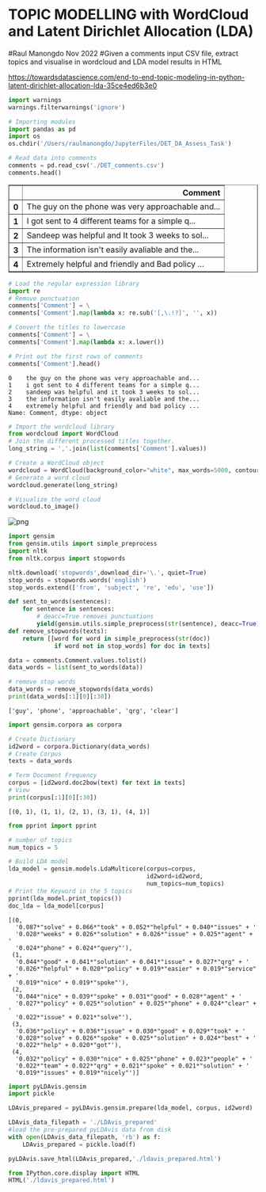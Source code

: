 # TOPIC MODELLING with WordCloud and Latent Dirichlet Allocation (LDA)

#Raul Manongdo  Nov 2022
#Given a comments input CSV file, extract topics and visualise in wordcloud and LDA model results in HTML

https://towardsdatascience.com/end-to-end-topic-modeling-in-python-latent-dirichlet-allocation-lda-35ce4ed6b3e0



```python
import warnings
warnings.filterwarnings('ignore')
```


```python
# Importing modules
import pandas as pd
import os
os.chdir('/Users/raulmanongdo/JupyterFiles/DET_DA_Assess_Task')

# Read data into comments
comments = pd.read_csv('./DET_comments.csv')
comments.head()
```




<div>
<style scoped>
    .dataframe tbody tr th:only-of-type {
        vertical-align: middle;
    }

    .dataframe tbody tr th {
        vertical-align: top;
    }

    .dataframe thead th {
        text-align: right;
    }
</style>
<table border="1" class="dataframe">
  <thead>
    <tr style="text-align: right;">
      <th></th>
      <th>Comment</th>
    </tr>
  </thead>
  <tbody>
    <tr>
      <th>0</th>
      <td>The guy on the phone was very approachable and...</td>
    </tr>
    <tr>
      <th>1</th>
      <td>I got sent to 4 different teams for a simple q...</td>
    </tr>
    <tr>
      <th>2</th>
      <td>Sandeep was helpful and It took 3 weeks to sol...</td>
    </tr>
    <tr>
      <th>3</th>
      <td>The information isn't easily avaliable and the...</td>
    </tr>
    <tr>
      <th>4</th>
      <td>Extremely helpful and friendly and Bad policy ...</td>
    </tr>
  </tbody>
</table>
</div>




```python
# Load the regular expression library
import re
# Remove punctuation
comments['Comment'] = \
comments['Comment'].map(lambda x: re.sub('[,\.!?]', '', x))

# Convert the titles to lowercase
comments['Comment'] = \
comments['Comment'].map(lambda x: x.lower())

# Print out the first rows of comments
comments['Comment'].head()
```




    0    the guy on the phone was very approachable and...
    1    i got sent to 4 different teams for a simple q...
    2    sandeep was helpful and it took 3 weeks to sol...
    3    the information isn't easily avaliable and the...
    4    extremely helpful and friendly and bad policy ...
    Name: Comment, dtype: object




```python
# Import the wordcloud library
from wordcloud import WordCloud
# Join the different processed titles together.
long_string = ','.join(list(comments['Comment'].values))

# Create a WordCloud object
wordcloud = WordCloud(background_color="white", max_words=5000, contour_width=3, contour_color='steelblue')
# Generate a word cloud
wordcloud.generate(long_string)

# Visualize the word cloud
wordcloud.to_image()
```




![png](output_4_0.png)




```python
import gensim
from gensim.utils import simple_preprocess
import nltk
from nltk.corpus import stopwords

nltk.download('stopwords',download_dir='\.', quiet=True)
stop_words = stopwords.words('english')
stop_words.extend(['from', 'subject', 're', 'edu', 'use'])
```


```python
def sent_to_words(sentences):
    for sentence in sentences:
        # deacc=True removes punctuations
        yield(gensim.utils.simple_preprocess(str(sentence), deacc=True))
def remove_stopwords(texts):
    return [[word for word in simple_preprocess(str(doc)) 
             if word not in stop_words] for doc in texts]

data = comments.Comment.values.tolist()
data_words = list(sent_to_words(data))

# remove stop words
data_words = remove_stopwords(data_words)
print(data_words[:1][0][:30])
```

    ['guy', 'phone', 'approachable', 'qrg', 'clear']



```python
import gensim.corpora as corpora

# Create Dictionary
id2word = corpora.Dictionary(data_words)
# Create Corpus
texts = data_words

# Term Document Frequency
corpus = [id2word.doc2bow(text) for text in texts]
# View
print(corpus[:1][0][:30])
```

    [(0, 1), (1, 1), (2, 1), (3, 1), (4, 1)]



```python
from pprint import pprint

# number of topics
num_topics = 5

# Build LDA model
lda_model = gensim.models.LdaMulticore(corpus=corpus,
                                       id2word=id2word,
                                       num_topics=num_topics)
# Print the Keyword in the 5 topics
pprint(lda_model.print_topics())
doc_lda = lda_model[corpus]
```

    [(0,
      '0.087*"solve" + 0.066*"took" + 0.052*"helpful" + 0.040*"issues" + '
      '0.028*"weeks" + 0.026*"solution" + 0.026*"issue" + 0.025*"agent" + '
      '0.024*"phone" + 0.024*"query"'),
     (1,
      '0.044*"good" + 0.041*"solution" + 0.041*"issue" + 0.027*"qrg" + '
      '0.026*"helpful" + 0.020*"policy" + 0.019*"easier" + 0.019*"service" + '
      '0.019*"nice" + 0.019*"spoke"'),
     (2,
      '0.044*"nice" + 0.039*"spoke" + 0.031*"good" + 0.028*"agent" + '
      '0.027*"policy" + 0.025*"solution" + 0.025*"phone" + 0.024*"clear" + '
      '0.022*"issue" + 0.021*"solve"'),
     (3,
      '0.036*"policy" + 0.036*"issue" + 0.030*"good" + 0.029*"took" + '
      '0.028*"solve" + 0.026*"spoke" + 0.025*"solution" + 0.024*"best" + '
      '0.022*"help" + 0.020*"got"'),
     (4,
      '0.032*"policy" + 0.030*"nice" + 0.025*"phone" + 0.023*"people" + '
      '0.022*"team" + 0.022*"qrg" + 0.021*"spoke" + 0.021*"solution" + '
      '0.019*"issues" + 0.019*"nicely"')]



```python
import pyLDAvis.gensim
import pickle

LDAvis_prepared = pyLDAvis.gensim.prepare(lda_model, corpus, id2word)
```


```python
LDAvis_data_filepath = './LDAvis_prepared'
#load the pre-prepared pyLDAvis data from disk
with open(LDAvis_data_filepath, 'rb') as f:
    LDAvis_prepared = pickle.load(f)
```


```python
pyLDAvis.save_html(LDAvis_prepared,'./ldavis_prepared.html')

from IPython.core.display import HTML 
HTML('./ldavis_prepared.html')

```





<link rel="stylesheet" type="text/css" href="https://cdn.jsdelivr.net/gh/bmabey/pyLDAvis@3.2.2/pyLDAvis/js/ldavis.v1.0.0.css">


<div id="ldavis_el527151403446714947364436657060"></div>
<script type="text/javascript">

var ldavis_el527151403446714947364436657060_data = {"mdsDat": {"x": [0.031732450326672566, 0.0010200876660428713, 0.033308600689442074, 0.0713860344459515, -0.13744717312810895], "y": [0.10516076379036768, -0.06482477384664452, -0.04111868103847311, -0.00858913855646612, 0.009371829651216159], "topics": [1, 2, 3, 4, 5], "cluster": [1, 1, 1, 1, 1], "Freq": [27.465751009581012, 21.2846705183038, 20.61829790187381, 16.886883257342237, 13.744397312899142]}, "tinfo": {"Term": ["spoke", "need", "kept", "agent", "better", "sent", "policies", "procedures", "could", "help", "helped", "qrg", "implement", "read", "documents", "phone", "issue", "loop", "easier", "useful", "sandeep", "best", "service", "end", "nathtan", "agents", "tried", "informed", "person", "solve", "end", "sense", "makes", "resolved", "sure", "finally", "made", "back", "called", "make", "around", "work", "set", "begin", "efficient", "times", "tell", "able", "simple", "complex", "invest", "figure", "process", "could", "nicest", "system", "reset", "worked", "fair", "poor", "easier", "solution", "good", "agents", "policy", "helpful", "bad", "people", "took", "nice", "couple", "issues", "notes", "issue", "sandeep", "solve", "phone", "service", "documents", "agent", "helped", "better", "eventually", "got", "find", "spoke", "shared", "widely", "nathtan", "refused", "tried", "much", "help", "avaliable", "easily", "understood", "well", "chap", "really", "takes", "young", "job", "staff", "written", "designed", "messy", "step", "member", "design", "spoke", "training", "information", "way", "went", "elli", "right", "qrg", "best", "nicely", "solve", "issues", "lady", "find", "issue", "notes", "good", "nice", "policy", "sent", "took", "solution", "helped", "weeks", "eventually", "informed", "clear", "helpful", "effective", "little", "polite", "keep", "generic", "always", "approachable", "person", "useless", "org", "get", "clarification", "needed", "phone", "guy", "question", "different", "informed", "loop", "answers", "friendly", "needs", "teams", "send", "simplified", "email", "language", "team", "got", "without", "right", "resolving", "kept", "nice", "sent", "took", "written", "policy", "qrg", "nicely", "query", "service", "solution", "helpful", "good", "solve", "issue", "best", "solved", "agent", "communication", "hold", "put", "time", "specific", "understanding", "details", "across", "questions", "answered", "quickly", "kept", "swift", "lady", "sandeep", "different", "question", "language", "email", "sent", "loop", "agents", "steven", "degree", "professionals", "clarification", "needed", "get", "solutions", "speedy", "issue", "helpful", "solve", "clear", "qrg", "got", "good", "answer", "useful", "solution", "informed", "solved", "took", "spoke", "service", "notes", "team", "agent", "policy", "best", "bad", "find", "managed", "policies", "procedures", "short", "tempered", "rude", "implement", "wish", "customer", "need", "improve", "read", "documents", "better", "know", "without", "resolving", "useful", "agent", "helped", "could", "answer", "ok", "job", "lot", "easier", "speedy", "solutions", "young", "training", "chap", "service", "best", "query", "spoke", "issue", "team", "solve", "nice", "guy", "issues", "phone", "policy", "helpful", "solution", "informed"], "Freq": [174.0, 75.0, 84.0, 112.0, 72.0, 104.0, 22.0, 22.0, 53.0, 85.0, 107.0, 127.0, 38.0, 36.0, 36.0, 138.0, 224.0, 68.0, 70.0, 45.0, 52.0, 90.0, 109.0, 32.0, 33.0, 52.0, 33.0, 107.0, 55.0, 224.0, 29.289312303274986, 13.258657969683334, 13.249183095274029, 13.133672368253894, 13.127522482696158, 12.909584053496207, 12.8960422109102, 12.930315320590946, 12.901323414334371, 12.7371098555187, 11.985626859883071, 11.901164080147241, 11.85373691526387, 11.829029867619708, 11.821950828133474, 23.98887500883574, 11.841025360020993, 32.0168167840286, 17.006671023554, 30.68053793594671, 20.28640585537767, 20.120724655697664, 19.06104379764051, 31.21312935170987, 10.192025743204475, 10.925498702517363, 10.83311891699408, 18.884650451429472, 26.500875290102908, 13.262439856541066, 34.713229163488904, 98.74912034522362, 92.49935457965256, 25.84691986151798, 77.22998447182454, 65.16502053672855, 30.378130967792366, 27.22759844525753, 52.41131165343555, 54.72421766864768, 24.62270580801479, 34.0863766174712, 30.75386046723817, 52.769972748794, 23.380478838579577, 51.212131003295205, 36.89791193656827, 31.416719647724705, 18.529421850335805, 28.369457593019703, 27.291379871126185, 23.56544958097353, 21.162686317969616, 22.228207023651752, 21.197414405917, 21.40328343274408, 12.857402141464968, 12.839113744471044, 25.671967212805228, 2.7488812264775304, 25.593196038638276, 13.053236611349886, 55.5762500457641, 10.485959553826161, 10.484258359490967, 10.863025893685975, 20.244214076529463, 10.78183644982785, 10.752071871721817, 10.279842044811495, 10.359395009641451, 2.7501136067638594, 42.09334693931843, 24.881052435365124, 8.373455555106787, 7.91842661049076, 7.916680784909342, 7.91682658031367, 7.916915842806116, 81.84367246859279, 8.735730356114239, 15.645959430053475, 7.716785615472248, 7.657824763795422, 14.790442411413975, 18.119094312211093, 46.92433419463999, 30.72826787614191, 23.328413203222883, 58.8544150808339, 27.356549798156138, 14.122885423117472, 20.547224533385773, 44.12732374801688, 22.250601336521136, 40.755447972961115, 35.68209519815088, 37.13689232461514, 23.450055664803315, 28.22090826667239, 28.20438577932068, 18.244984180723733, 14.485372966398584, 14.764746715255262, 16.790974051901205, 15.250687261005249, 15.388251175821587, 14.393016385340015, 12.172443014331838, 12.473779305867374, 10.821147246673359, 24.133349528603688, 22.019228224563737, 22.798334224488332, 30.893281318179554, 15.090542808363727, 12.224018231582559, 8.83321718895458, 8.810922883297135, 8.75652809209562, 65.58061247299047, 30.629666645944834, 4.584485292530484, 4.584080694837315, 46.27146678573512, 29.552778184979292, 7.669426331570004, 7.853551788271401, 14.198181159246678, 11.040741113438633, 11.141505034031299, 6.772623114900515, 6.675740161672781, 6.658017845976438, 30.88520233450046, 40.47512025058995, 10.065566278781867, 16.645141891323245, 10.060167799855378, 30.798028284777196, 60.83463757760225, 34.43894059666574, 46.44397311901291, 17.283677033947356, 51.99305894317744, 34.56553247756821, 21.070420333430476, 16.55666361751337, 22.762259818591943, 31.819087308045948, 27.820310318105175, 29.20586610699148, 28.43812054737055, 28.09541945588119, 18.010701979434046, 15.646430495580676, 15.613899832257761, 7.475721016941547, 6.551764144843558, 6.540010503072083, 6.536123704281818, 14.035526692352393, 10.404345414025071, 10.364594545619799, 10.338315867130131, 8.667018944550307, 8.654410159832112, 8.64443880356726, 38.960307931255585, 7.4816214442578355, 15.863546117201293, 22.097984360324073, 3.8357911954519275, 3.8353987385440127, 6.66129149083302, 6.656841678674106, 38.69317048120832, 25.258713084195257, 18.896712772302617, 6.468106495934462, 6.4617658086883925, 6.366109601290853, 6.241740892413811, 6.230451707163433, 6.209551163714108, 6.574842381511237, 6.575253723563593, 65.62776072567111, 47.35580748208755, 56.7526823743319, 23.89617824049298, 33.51497246506365, 26.748843045670174, 45.62713217924906, 12.925533442687533, 12.83870663047693, 38.92389029084415, 21.129447924451547, 15.803337916080295, 25.147175060483594, 25.659885486269545, 19.600694301630185, 15.177141936062199, 14.290441912981741, 15.912151757706345, 17.360779253629083, 12.724570719083097, 11.434652796721087, 10.681418810691364, 10.52689229662432, 21.498056251432644, 21.49688999187779, 5.244781617169265, 5.244814760459744, 5.241075332686043, 22.72548006768703, 10.491120488653538, 10.095327156443819, 35.73557997559026, 9.310716914501615, 16.322275122342027, 16.17098800974021, 31.793290286599557, 2.7487150192358536, 11.468928254515614, 11.466170156342642, 18.42454154870117, 43.03885485880814, 39.42926040167917, 19.539958335285306, 15.247940645151495, 18.02641089400631, 1.4988300190401667, 10.587347469355048, 20.792471142095376, 5.717774318982271, 5.707936045422739, 5.169019417495188, 5.265032167652437, 5.016618402130721, 29.292153485729045, 23.592178074409528, 12.772179116012408, 33.37396393886369, 33.80235585877926, 15.604837203789108, 28.75304568345931, 18.175453869606365, 12.09609537790253, 12.70783309872723, 14.539497527432271, 16.116076782478288, 15.42178729080658, 15.189159818641668, 12.58100861652478], "Total": [174.0, 75.0, 84.0, 112.0, 72.0, 104.0, 22.0, 22.0, 53.0, 85.0, 107.0, 127.0, 38.0, 36.0, 36.0, 138.0, 224.0, 68.0, 70.0, 45.0, 52.0, 90.0, 109.0, 32.0, 33.0, 52.0, 33.0, 107.0, 55.0, 224.0, 32.96987701854401, 17.168419516980386, 17.168701783547444, 17.83329243755253, 17.83424427336233, 17.67982182831019, 17.666852873436678, 17.82907707016348, 17.831938505057458, 17.82787001721801, 16.837631203762736, 16.847759457180274, 16.855289568633125, 16.85938906256964, 16.856513691082046, 34.61758866256578, 17.246166948867646, 48.35894803596875, 25.897045524894565, 48.21178926837187, 32.08365225826745, 32.08607325456331, 32.384830836662836, 53.62653765377015, 17.612936439157306, 19.35915972021652, 19.374367752736696, 34.70206757486293, 49.805451332733476, 25.744407692731127, 70.11252216299638, 212.88564354207605, 213.48644898123223, 52.72442448580668, 199.83679177572446, 171.15117680354942, 65.6088371306789, 56.21625991637449, 157.59903833492905, 178.53936553031454, 52.525827667373235, 88.3507263997803, 80.12514887607563, 224.42283253714243, 52.37904272274944, 224.01039468929085, 138.22235625907868, 109.78980425909369, 36.93558328727796, 112.9695435456425, 107.40080102215109, 72.82731949906378, 54.58713605828099, 106.85333487775134, 65.46200477044023, 174.84124275695243, 16.20959976763849, 16.219825541302495, 33.5717048012435, 3.6000252176630676, 33.58799933152696, 17.70514305689583, 85.13955050973732, 17.25206135749088, 17.25214447020687, 18.03385850096463, 33.99108379810693, 18.145368303088894, 18.11252211061237, 17.806728431630177, 18.216949523508024, 4.850356754815073, 83.5534605147004, 49.71924638842883, 17.085917704046963, 16.558523598394288, 16.559347224015678, 16.59736821770722, 16.599897186598714, 174.84124275695243, 19.023082631677646, 34.75073905133822, 17.59916380547181, 17.60903628578345, 35.009047929215896, 44.55695537885973, 127.24830596838478, 90.78898713515656, 67.60015178948406, 224.01039468929085, 88.3507263997803, 37.00992142595231, 65.46200477044023, 224.42283253714243, 80.12514887607563, 213.48644898123223, 178.53936553031454, 199.83679177572446, 104.29431402468019, 157.59903833492905, 212.88564354207605, 107.40080102215109, 50.80001510185271, 54.58713605828099, 107.11101241980852, 83.21649750576522, 171.15117680354942, 19.593126400465955, 18.19785511337377, 19.86580948943427, 18.182576912025535, 40.70232096796054, 37.51694726483427, 39.58219772124865, 55.38704658334223, 27.172988761650974, 23.528640768128987, 17.961699968216553, 17.961151584809535, 17.946084330491573, 138.22235625907868, 66.13049626863173, 9.979585646130129, 9.979869653179122, 107.11101241980852, 68.57946071078334, 17.951986399708108, 18.697016609071213, 34.29034331969814, 27.204182121699095, 27.79295760337824, 17.355461935739694, 17.443080550245767, 17.436418230832025, 81.09974367029976, 106.85333487775134, 26.606318877545913, 44.55695537885973, 26.601345144121908, 84.31091436811191, 178.53936553031454, 104.29431402468019, 157.59903833492905, 49.71924638842883, 199.83679177572446, 127.24830596838478, 67.60015178948406, 52.19555360291794, 109.78980425909369, 212.88564354207605, 171.15117680354942, 213.48644898123223, 224.01039468929085, 224.42283253714243, 90.78898713515656, 69.17175942383115, 112.9695435456425, 9.5846754906331, 9.215869628370378, 9.215643420734441, 9.215409316478064, 20.820075878575977, 17.12748373148589, 17.125404545766397, 17.125622881008034, 18.332753616333697, 18.334483329540447, 18.336863112671242, 84.31091436811191, 17.157922798099744, 37.00992142595231, 52.37904272274944, 9.979869653179122, 9.979585646130129, 17.436418230832025, 17.443080550245767, 104.29431402468019, 68.57946071078334, 52.72442448580668, 18.07085446496914, 18.072705367562456, 18.310538910720236, 17.961151584809535, 17.946084330491573, 17.961699968216553, 19.356247657971767, 19.359487724523806, 224.42283253714243, 171.15117680354942, 224.01039468929085, 83.21649750576522, 127.24830596838478, 106.85333487775134, 213.48644898123223, 45.42411470779134, 45.19230367842221, 212.88564354207605, 107.11101241980852, 69.17175942383115, 157.59903833492905, 174.84124275695243, 109.78980425909369, 80.12514887607563, 81.09974367029976, 112.9695435456425, 199.83679177572446, 90.78898713515656, 65.6088371306789, 65.46200477044023, 48.72810534279655, 22.287911043378028, 22.287867742825753, 7.867780012993762, 7.867870196229506, 7.866713347599831, 38.756802495967236, 20.455772966752136, 21.210970537064277, 75.64525018657736, 20.07685655472269, 36.970372739462704, 36.93558328727796, 72.82731949906378, 6.332258490321273, 26.606318877545913, 26.601345144121908, 45.19230367842221, 112.9695435456425, 107.40080102215109, 53.62653765377015, 45.42411470779134, 55.394257543527274, 4.850356754815073, 35.672876612904176, 70.11252216299638, 19.359487724523806, 19.356247657971767, 18.216949523508024, 19.023082631677646, 18.145368303088894, 109.78980425909369, 90.78898713515656, 52.19555360291794, 174.84124275695243, 224.42283253714243, 81.09974367029976, 224.01039468929085, 178.53936553031454, 66.13049626863173, 88.3507263997803, 138.22235625907868, 199.83679177572446, 171.15117680354942, 212.88564354207605, 107.11101241980852], "Category": ["Default", "Default", "Default", "Default", "Default", "Default", "Default", "Default", "Default", "Default", "Default", "Default", "Default", "Default", "Default", "Default", "Default", "Default", "Default", "Default", "Default", "Default", "Default", "Default", "Default", "Default", "Default", "Default", "Default", "Default", "Topic1", "Topic1", "Topic1", "Topic1", "Topic1", "Topic1", "Topic1", "Topic1", "Topic1", "Topic1", "Topic1", "Topic1", "Topic1", "Topic1", "Topic1", "Topic1", "Topic1", "Topic1", "Topic1", "Topic1", "Topic1", "Topic1", "Topic1", "Topic1", "Topic1", "Topic1", "Topic1", "Topic1", "Topic1", "Topic1", "Topic1", "Topic1", "Topic1", "Topic1", "Topic1", "Topic1", "Topic1", "Topic1", "Topic1", "Topic1", "Topic1", "Topic1", "Topic1", "Topic1", "Topic1", "Topic1", "Topic1", "Topic1", "Topic1", "Topic1", "Topic1", "Topic1", "Topic1", "Topic1", "Topic1", "Topic1", "Topic2", "Topic2", "Topic2", "Topic2", "Topic2", "Topic2", "Topic2", "Topic2", "Topic2", "Topic2", "Topic2", "Topic2", "Topic2", "Topic2", "Topic2", "Topic2", "Topic2", "Topic2", "Topic2", "Topic2", "Topic2", "Topic2", "Topic2", "Topic2", "Topic2", "Topic2", "Topic2", "Topic2", "Topic2", "Topic2", "Topic2", "Topic2", "Topic2", "Topic2", "Topic2", "Topic2", "Topic2", "Topic2", "Topic2", "Topic2", "Topic2", "Topic2", "Topic2", "Topic2", "Topic2", "Topic2", "Topic2", "Topic2", "Topic2", "Topic2", "Topic2", "Topic3", "Topic3", "Topic3", "Topic3", "Topic3", "Topic3", "Topic3", "Topic3", "Topic3", "Topic3", "Topic3", "Topic3", "Topic3", "Topic3", "Topic3", "Topic3", "Topic3", "Topic3", "Topic3", "Topic3", "Topic3", "Topic3", "Topic3", "Topic3", "Topic3", "Topic3", "Topic3", "Topic3", "Topic3", "Topic3", "Topic3", "Topic3", "Topic3", "Topic3", "Topic3", "Topic3", "Topic3", "Topic3", "Topic3", "Topic3", "Topic3", "Topic3", "Topic3", "Topic3", "Topic3", "Topic3", "Topic3", "Topic3", "Topic3", "Topic3", "Topic4", "Topic4", "Topic4", "Topic4", "Topic4", "Topic4", "Topic4", "Topic4", "Topic4", "Topic4", "Topic4", "Topic4", "Topic4", "Topic4", "Topic4", "Topic4", "Topic4", "Topic4", "Topic4", "Topic4", "Topic4", "Topic4", "Topic4", "Topic4", "Topic4", "Topic4", "Topic4", "Topic4", "Topic4", "Topic4", "Topic4", "Topic4", "Topic4", "Topic4", "Topic4", "Topic4", "Topic4", "Topic4", "Topic4", "Topic4", "Topic4", "Topic4", "Topic4", "Topic4", "Topic4", "Topic4", "Topic4", "Topic4", "Topic4", "Topic4", "Topic4", "Topic4", "Topic4", "Topic5", "Topic5", "Topic5", "Topic5", "Topic5", "Topic5", "Topic5", "Topic5", "Topic5", "Topic5", "Topic5", "Topic5", "Topic5", "Topic5", "Topic5", "Topic5", "Topic5", "Topic5", "Topic5", "Topic5", "Topic5", "Topic5", "Topic5", "Topic5", "Topic5", "Topic5", "Topic5", "Topic5", "Topic5", "Topic5", "Topic5", "Topic5", "Topic5", "Topic5", "Topic5", "Topic5", "Topic5", "Topic5", "Topic5", "Topic5", "Topic5", "Topic5", "Topic5", "Topic5", "Topic5"], "logprob": [30.0, 29.0, 28.0, 27.0, 26.0, 25.0, 24.0, 23.0, 22.0, 21.0, 20.0, 19.0, 18.0, 17.0, 16.0, 15.0, 14.0, 13.0, 12.0, 11.0, 10.0, 9.0, 8.0, 7.0, 6.0, 5.0, 4.0, 3.0, 2.0, 1.0, -4.2539, -5.0464, -5.0472, -5.0559, -5.0564, -5.0731, -5.0742, -5.0715, -5.0738, -5.0866, -5.1474, -5.1545, -5.1585, -5.1605, -5.1611, -4.4535, -5.1595, -4.1648, -4.7975, -4.2075, -4.6211, -4.6293, -4.6834, -4.1903, -5.3095, -5.24, -5.2485, -4.6927, -4.3539, -5.0462, -4.084, -3.0385, -3.1039, -4.3789, -3.2843, -3.4542, -4.2174, -4.3269, -3.672, -3.6288, -4.4274, -4.1022, -4.2051, -3.6652, -4.4792, -3.6951, -4.0229, -4.1838, -4.7117, -4.2858, -4.3245, -4.4713, -4.5789, -4.5297, -4.5772, -4.5676, -4.8222, -4.8236, -4.1307, -6.3649, -4.1338, -4.8071, -3.3584, -5.0261, -5.0263, -4.9908, -4.3683, -4.9983, -5.001, -5.046, -5.0382, -6.3645, -3.6363, -4.162, -5.2511, -5.3069, -5.3072, -5.3072, -5.3071, -2.9713, -5.2087, -4.6259, -5.3327, -5.3404, -4.6822, -4.4792, -3.5276, -3.951, -4.2265, -3.3011, -4.0672, -4.7283, -4.3534, -3.5891, -4.2738, -3.6686, -3.8015, -3.7615, -4.2213, -4.0361, -4.0367, -4.4723, -4.703, -4.6839, -4.5553, -4.6515, -4.6425, -4.6776, -4.8452, -4.8207, -4.9628, -4.1607, -4.2524, -4.2176, -3.9138, -4.6303, -4.8409, -5.1658, -5.1683, -5.1745, -3.1611, -3.9224, -5.8217, -5.8217, -3.5098, -3.9582, -5.3071, -5.2834, -4.6912, -4.9427, -4.9337, -5.4314, -5.4459, -5.4485, -3.9141, -3.6436, -5.0352, -4.5322, -5.0357, -3.9169, -3.2362, -3.8051, -3.5061, -4.4946, -3.3932, -3.8015, -4.2965, -4.5375, -4.2192, -3.8843, -4.0186, -3.97, -3.9966, -4.0087, -4.4534, -4.5941, -4.5962, -5.133, -5.265, -5.2668, -5.2673, -4.5031, -4.8025, -4.8063, -4.8088, -4.9852, -4.9866, -4.9878, -3.4821, -5.1322, -4.3807, -4.0492, -5.8003, -5.8004, -5.2484, -5.249, -3.489, -3.9155, -4.2057, -5.2778, -5.2788, -5.2937, -5.3134, -5.3152, -5.3186, -5.2614, -5.2614, -2.9607, -3.287, -3.106, -3.971, -3.6327, -3.8582, -3.3242, -4.5855, -4.5922, -3.4831, -4.094, -4.3845, -3.9199, -3.8998, -4.1691, -4.4249, -4.4851, -4.3776, -4.2905, -4.6012, -4.708, -4.7762, -4.7908, -3.8708, -3.8709, -5.2816, -5.2815, -5.2823, -3.8153, -4.5883, -4.6267, -3.3626, -4.7076, -4.1463, -4.1556, -3.4795, -5.9277, -4.4991, -4.4994, -4.0251, -3.1767, -3.2643, -3.9663, -4.2143, -4.0469, -6.5341, -4.5791, -3.9042, -5.1952, -5.1969, -5.2961, -5.2777, -5.326, -3.5615, -3.7779, -4.3915, -3.431, -3.4183, -4.1912, -3.58, -4.0387, -4.4459, -4.3966, -4.2619, -4.159, -4.203, -4.2182, -4.4066], "loglift": [30.0, 29.0, 28.0, 27.0, 26.0, 25.0, 24.0, 23.0, 22.0, 21.0, 20.0, 19.0, 18.0, 17.0, 16.0, 15.0, 14.0, 13.0, 12.0, 11.0, 10.0, 9.0, 8.0, 7.0, 6.0, 5.0, 4.0, 3.0, 2.0, 1.0, 1.1739, 1.0338, 1.0331, 0.9863, 0.9858, 0.9778, 0.9775, 0.971, 0.9686, 0.956, 0.9523, 0.9446, 0.9402, 0.9379, 0.9375, 0.9255, 0.9162, 0.8798, 0.8717, 0.8403, 0.8338, 0.8256, 0.7622, 0.751, 0.7452, 0.7202, 0.7109, 0.6838, 0.6613, 0.6289, 0.5892, 0.5241, 0.4559, 0.5793, 0.3415, 0.3266, 0.5222, 0.5673, 0.1913, 0.1097, 0.5346, 0.3398, 0.3347, -0.1554, 0.4856, -0.1835, -0.0285, 0.041, 0.6024, -0.0896, -0.0778, 0.1639, 0.3447, -0.2779, 0.1646, -0.8081, 1.3155, 1.3134, 1.2789, 1.2774, 1.2753, 1.2424, 1.1206, 1.0493, 1.0491, 1.0403, 1.029, 1.0266, 1.0257, 0.9978, 0.9827, 0.9798, 0.8616, 0.8549, 0.834, 0.8095, 0.8092, 0.8069, 0.8068, 0.7881, 0.769, 0.7492, 0.7227, 0.7145, 0.6856, 0.6474, 0.5496, 0.4638, 0.4832, 0.2106, 0.3748, 0.5838, 0.3884, -0.0793, 0.266, -0.1088, -0.063, -0.1357, 0.0548, -0.1728, -0.4741, -0.2255, 0.2924, 0.2396, -0.3058, -0.1496, -0.8618, 1.2706, 1.1769, 1.1136, 1.06, 1.0563, 1.0461, 1.0273, 0.9952, 0.9908, 0.9242, 0.8693, 0.8668, 0.8614, 0.8334, 0.8093, 0.8011, 0.801, 0.7397, 0.7372, 0.7285, 0.7116, 0.6972, 0.6772, 0.6649, 0.638, 0.6185, 0.6163, 0.6136, 0.6082, 0.607, 0.5943, 0.6066, 0.5719, 0.5023, 0.471, 0.3572, 0.5224, 0.2326, 0.2757, 0.4133, 0.4308, 0.0055, -0.3217, -0.2378, -0.4102, -0.485, -0.4989, -0.0386, 0.0926, -0.4, 1.5301, 1.4374, 1.4357, 1.4351, 1.3843, 1.2802, 1.2765, 1.2739, 1.0295, 1.0279, 1.0266, 1.0067, 0.9486, 0.9315, 0.9156, 0.8224, 0.8224, 0.8164, 0.8153, 0.7871, 0.7798, 0.7525, 0.7512, 0.7501, 0.7221, 0.7217, 0.7207, 0.7165, 0.6989, 0.6988, 0.5491, 0.4938, 0.4056, 0.5309, 0.4445, 0.3937, 0.2356, 0.5218, 0.5202, 0.0795, 0.1554, 0.3023, -0.0567, -0.1403, 0.0556, 0.1148, 0.0425, -0.1814, -0.6647, -0.1864, 0.0316, -0.0343, 0.2463, 1.9485, 1.9484, 1.579, 1.579, 1.5784, 1.4507, 1.3168, 1.2421, 1.2346, 1.2161, 1.167, 1.1586, 1.1557, 1.15, 1.143, 1.143, 1.0873, 1.0195, 0.9825, 0.975, 0.8929, 0.8619, 0.8102, 0.7698, 0.769, 0.7649, 0.7634, 0.7249, 0.7, 0.6989, 0.6633, 0.6369, 0.5768, 0.3284, 0.0915, 0.3364, -0.0684, -0.3002, 0.2858, 0.0454, -0.2675, -0.5331, -0.4222, -0.6556, -0.1571]}, "token.table": {"Topic": [1, 2, 3, 4, 2, 4, 1, 2, 3, 4, 5, 1, 3, 4, 5, 1, 2, 3, 4, 5, 1, 2, 3, 4, 5, 1, 2, 3, 4, 1, 3, 4, 1, 3, 4, 5, 1, 2, 3, 4, 1, 2, 3, 4, 1, 4, 1, 2, 3, 4, 5, 1, 2, 3, 4, 1, 2, 3, 4, 5, 1, 2, 3, 4, 5, 1, 4, 1, 2, 4, 5, 1, 2, 3, 4, 1, 2, 3, 4, 5, 4, 5, 1, 2, 3, 4, 5, 1, 2, 3, 4, 5, 1, 2, 3, 4, 5, 1, 3, 4, 5, 1, 2, 3, 4, 5, 1, 2, 3, 4, 5, 2, 3, 4, 5, 2, 4, 1, 3, 4, 1, 3, 4, 5, 1, 2, 3, 4, 5, 1, 2, 3, 4, 1, 3, 5, 1, 2, 3, 4, 1, 2, 3, 5, 1, 2, 3, 4, 1, 2, 3, 1, 2, 3, 4, 5, 1, 2, 3, 4, 5, 1, 2, 3, 1, 2, 5, 1, 2, 3, 4, 5, 1, 2, 3, 4, 1, 2, 3, 4, 5, 1, 2, 3, 4, 1, 2, 3, 4, 5, 1, 2, 3, 4, 5, 1, 2, 3, 4, 5, 1, 2, 3, 4, 5, 1, 2, 3, 4, 5, 1, 2, 3, 4, 5, 1, 2, 4, 1, 2, 3, 5, 1, 2, 3, 5, 1, 2, 3, 4, 5, 1, 2, 3, 4, 5, 1, 2, 3, 1, 2, 3, 4, 5, 1, 2, 3, 4, 5, 2, 5, 1, 2, 3, 4, 1, 2, 3, 4, 5, 2, 3, 5, 1, 2, 3, 4, 5, 1, 2, 3, 4, 2, 3, 1, 2, 3, 4, 5, 1, 2, 3, 4, 5, 1, 2, 5, 1, 4, 1, 2, 3, 1, 2, 3, 4, 5, 1, 2, 3, 4, 5, 1, 2, 4, 5, 2, 5, 1, 2, 3, 4, 5, 1, 2, 3, 4, 5, 1, 2, 3, 4, 1, 2, 3, 4, 1, 2, 3, 4, 5, 1, 2, 3, 4, 5, 1, 2, 4, 5, 1, 2, 3, 4, 5, 1, 2, 3, 4, 5, 1, 2, 3, 4, 5, 1, 2, 3, 4, 5, 1, 2, 3, 4, 5, 1, 2, 3, 4, 5, 5, 1, 2, 3, 4, 5, 1, 2, 3, 5, 1, 2, 3, 4, 5, 5, 1, 2, 4, 5, 1, 2, 3, 4, 1, 2, 4, 1, 2, 3, 4, 5, 1, 2, 3, 4, 5, 1, 3, 4, 1, 2, 3, 4, 1, 2, 3, 4, 1, 3, 4, 5, 1, 2, 4, 5, 2, 1, 3, 5, 1, 4, 1, 2, 3, 4, 5, 1, 2, 3, 4, 5, 1, 4, 5, 1, 3, 4, 5, 2, 3, 4, 5, 1, 2, 3, 1, 2, 3, 4, 5, 1, 2, 3, 4, 5, 1, 2, 3, 4, 2, 4, 5, 1, 4, 5, 1, 3, 4, 1, 2, 3, 4, 1, 2, 3, 4, 5, 1, 2, 3, 4, 5, 1, 2, 3, 4, 5, 1, 2, 3, 4, 5, 1, 2, 4, 1, 2, 3, 4, 5, 1, 2, 3, 4, 5, 1, 2, 3, 4, 5, 1, 2, 4, 5, 1, 2, 3, 4, 5, 1, 4, 1, 2, 3, 4, 5, 1, 3, 5, 1, 2, 3, 1, 2, 3, 4, 5, 1, 2, 3, 4, 1, 3, 4, 1, 4, 5, 1, 2, 4, 1, 2, 4, 5, 1, 2, 3, 4, 5, 2, 3, 5, 1, 2, 3, 4, 5, 2, 4, 1, 2, 4, 5, 2, 3, 4, 5, 1, 2, 3, 4, 5, 1, 2, 3, 4, 1, 2, 3, 4, 5, 2, 3, 4, 5, 1, 2, 3, 4, 2, 4, 5, 1, 2, 3, 4, 5, 1, 2, 3, 4, 5, 1, 2, 3, 4, 1, 2, 3, 4, 5, 1, 2, 3, 4, 5, 1, 2, 4, 5], "Freq": [0.6617182817169394, 0.20678696303654354, 0.08271478521461742, 0.04135739260730871, 0.35035222027771484, 0.5839203671295247, 0.24785441386409873, 0.0885194335228924, 0.14163109363662785, 0.14163109363662785, 0.38063356414843735, 0.4931300863606231, 0.03793308356620178, 0.3603642938789169, 0.09483270891550445, 0.07996386216668507, 0.10661848288891342, 0.5864016558890238, 0.026654620722228354, 0.21323696577782683, 0.022014738348405845, 0.15410316843884092, 0.19813264513565262, 0.286191598529276, 0.3302210752260877, 0.1636260998512247, 0.05454203328374157, 0.2727101664187078, 0.4908782995536741, 0.4456331361820816, 0.4456331361820816, 0.1114082840455204, 0.12631941346995706, 0.5810693019618025, 0.12631941346995706, 0.17684717885793988, 0.7126893239779678, 0.11878155399632796, 0.05939077699816398, 0.11878155399632796, 0.11592817568618233, 0.5796408784309116, 0.11592817568618233, 0.11592817568618233, 0.7291459871332981, 0.22435261142563018, 0.45725547520749915, 0.15241849173583305, 0.18290219008299965, 0.16766034090941637, 0.03048369834716661, 0.7117695638593329, 0.11862826064322214, 0.05931413032161107, 0.11862826064322214, 0.06608731068965298, 0.34145110522987376, 0.19826193206895898, 0.1431891731609148, 0.26434924275861194, 0.32954666140511363, 0.1510422198106771, 0.02746222178375947, 0.05492444356751894, 0.4393955485401515, 0.729028983377941, 0.2243166102701357, 0.11022096474390873, 0.606215306091498, 0.055110482371954365, 0.2755524118597718, 0.11135143482066484, 0.05567571741033242, 0.5010814566929918, 0.3340543044619945, 0.25235380759139886, 0.18025271970814205, 0.14420217576651365, 0.2884043515330273, 0.13218532778597084, 0.7303324986684162, 0.20866642819097608, 0.6429962561115061, 0.14519270299292075, 0.02074181471327439, 0.18667633241946952, 0.02074181471327439, 0.5780720023385769, 0.018647483946405707, 0.018647483946405707, 0.018647483946405707, 0.37294967892811415, 0.47595632682488725, 0.15230602458396392, 0.15230602458396392, 0.09519126536497745, 0.1332677715109684, 0.047145414598195275, 0.33001790218736693, 0.14143624379458583, 0.47145414598195273, 0.16599617705186012, 0.2766602950864335, 0.0553320590172867, 0.33199235410372024, 0.16599617705186012, 0.3614480217891872, 0.48193069571891634, 0.06024133696486454, 0.06024133696486454, 0.12048267392972908, 0.4682218502144092, 0.05852773127680115, 0.2341109251072046, 0.17558319383040347, 0.35035668698893724, 0.5839278116482287, 0.10020170951646112, 0.5010085475823056, 0.4008068380658445, 0.5144090957552127, 0.027074162934484877, 0.027074162934484877, 0.43318660695175804, 0.4991975601538425, 0.09983951203076849, 0.08557672459780157, 0.014262787432966927, 0.2995185360923055, 0.11592761719876893, 0.5796380859938446, 0.11592761719876893, 0.11592761719876893, 0.10207661396766352, 0.7145362977736447, 0.1531149209514953, 0.7118909769787457, 0.11864849616312427, 0.059324248081562135, 0.11864849616312427, 0.37133257740354564, 0.42846066623486034, 0.05712808883131471, 0.14282022207828676, 0.057329323058472624, 0.17198796917541787, 0.4013052614093084, 0.4013052614093084, 0.8795907847544854, 0.03033071671567191, 0.06066143343134382, 0.38470602263469095, 0.2747900161676364, 0.23815134734528487, 0.05495800323352728, 0.05495800323352728, 0.542109332964821, 0.16062498754513216, 0.20078123443141518, 0.06023437032942456, 0.04015624688628304, 0.6233233914703347, 0.31166169573516733, 0.03116616957351673, 0.7353015277101648, 0.05656165597770498, 0.16968496793311494, 0.32079677476487367, 0.32079677476487367, 0.18331244272278496, 0.16803640582921953, 0.015276036893565412, 0.3209068123247527, 0.16045340616237636, 0.42787574976633697, 0.10696893744158424, 0.024568623513808105, 0.24568623513808105, 0.5896469643313945, 0.07370587054142431, 0.07370587054142431, 0.11134803518258429, 0.055674017591292146, 0.5010661583216294, 0.3340441055477529, 0.4309407011031777, 0.19204966027424225, 0.13584000360861037, 0.21547035055158886, 0.023420690277346615, 0.20588969006133256, 0.13102071185721165, 0.37434489102060464, 0.25268280143890814, 0.02807586682654535, 0.24194586314619, 0.03024323289327375, 0.4687701098457431, 0.07560808223318437, 0.18145939735964248, 0.035236267774950175, 0.6577436651324033, 0.10570880332485053, 0.1174542259165006, 0.08221795814155042, 0.2513947730653455, 0.16759651537689702, 0.12104192777220339, 0.08379825768844851, 0.36312578331661016, 0.3797812040440028, 0.0876418163178468, 0.16359805712664735, 0.2746110244625866, 0.0876418163178468, 0.10850847943004462, 0.10850847943004462, 0.7595593560103123, 0.10320768851909835, 0.15481153277864754, 0.15481153277864754, 0.5934442089848155, 0.14942578245867422, 0.049808594152891406, 0.34866015907023984, 0.44827734737602265, 0.0863290992334873, 0.46042186257859896, 0.1726581984669746, 0.11510546564464974, 0.20143456487813705, 0.0933610818727604, 0.1587138391836927, 0.4294609766146979, 0.19605827193279685, 0.12136940643458853, 0.6233704267520328, 0.3116852133760164, 0.03116852133760164, 0.23616135399783084, 0.1960584825642369, 0.1247644889045144, 0.2940877238463554, 0.15149973652691034, 0.38482988635716014, 0.30560020387186243, 0.11318526069328239, 0.04527410427731296, 0.1471408389012671, 0.618511204773097, 0.20617040159103234, 0.10999540987379222, 0.16499311481068832, 0.6049747543058572, 0.10999540987379222, 0.08302602400250496, 0.059304302858932116, 0.3676866777253791, 0.4625735622996705, 0.03558258171535927, 0.31584307606155987, 0.15792153803077993, 0.4737646140923398, 0.05403956352626971, 0.37827694468388795, 0.027019781763134854, 0.43231650821015766, 0.10807912705253941, 0.05735122814568335, 0.17205368443705008, 0.4014585970197835, 0.4014585970197835, 0.27475765516593514, 0.6594183723982444, 0.10207137716525277, 0.0583265012372873, 0.43744875927965476, 0.3645406327330456, 0.04374487592796547, 0.22426001936457543, 0.25229252178514733, 0.19622751694400348, 0.02803250242057193, 0.3083575266262912, 0.7358413008321584, 0.0566031769870891, 0.1698095309612673, 0.7291953546578871, 0.22436780143319604, 0.7571917879345857, 0.05824552214881429, 0.11649104429762858, 0.410440747886714, 0.205220373943357, 0.1436542617603499, 0.22574241133769268, 0.0205220373943357, 0.36150309623177396, 0.48200412830903194, 0.06025051603862899, 0.06025051603862899, 0.12050103207725799, 0.36235114588246453, 0.48313486117661936, 0.06039185764707742, 0.12078371529415484, 0.7342499271666001, 0.22592305451280004, 0.029786988951569712, 0.7744617127408125, 0.08936096685470914, 0.029786988951569712, 0.08936096685470914, 0.18507440937096917, 0.13219600669354942, 0.18507440937096917, 0.026439201338709882, 0.4759056240967779, 0.11144492375987942, 0.05572246187993971, 0.5015021569194574, 0.33433477127963823, 0.2624645637429339, 0.14581364652385218, 0.40827821026678607, 0.1749763758286226, 0.3080553122647982, 0.2016362043915043, 0.34166134633004897, 0.05040905109787607, 0.10081810219575214, 0.14792866192285103, 0.34023592242255735, 0.31065019003798716, 0.07396433096142552, 0.11834292953828082, 0.567764497109515, 0.22710579884380602, 0.1703293491328545, 0.056776449710951506, 0.3868947569501018, 0.27457047267426576, 0.12480476030648444, 0.18720714045972667, 0.02496095206129689, 0.288838603666231, 0.09026206364569718, 0.12636688910397606, 0.18052412729139436, 0.32494342912450985, 0.04250139265820074, 0.17000557063280297, 0.5100167118984089, 0.12750417797460223, 0.12750417797460223, 0.48028808818239305, 0.21346137252550804, 0.12451913397321301, 0.08894223855229501, 0.08894223855229501, 0.19860239313262593, 0.18054763012056904, 0.559697653373764, 0.018054763012056902, 0.036109526024113804, 0.26768462788066366, 0.08681663606940443, 0.4774914983817244, 0.06511247705205332, 0.10852079508675555, 0.9422148158761303, 0.38531443242151625, 0.18515109090384546, 0.260212343972972, 0.08506942014501008, 0.08006533660706831, 0.2516887118372536, 0.05033774236745072, 0.6040529084094086, 0.10067548473490144, 0.5049640354969409, 0.03884338734591854, 0.07768677469183707, 0.2719037114214297, 0.07768677469183707, 0.942216646397666, 0.5866944340647943, 0.15439327212231427, 0.21615058097124, 0.030878654424462856, 0.3276801425264, 0.054613357087733336, 0.27306678543866664, 0.3276801425264, 0.10851114288450897, 0.10851114288450897, 0.7595780001915629, 0.04715190472940927, 0.3693565870470393, 0.2750527775882207, 0.26719412679998583, 0.055010555517644145, 0.07663488025110982, 0.210745920690552, 0.32569824106721673, 0.15326976050221963, 0.24906336081610692, 0.10020456113704267, 0.5010228056852134, 0.40081824454817067, 0.16364153813353652, 0.0545471793778455, 0.2727358968892275, 0.4909246144006095, 0.16360486423258094, 0.05453495474419365, 0.2726747737209682, 0.4908145926977428, 0.4868763462800185, 0.027048685904445473, 0.027048685904445473, 0.43277897447112756, 0.11042084519130403, 0.6073146485521722, 0.055210422595652016, 0.2760521129782601, 0.8333274959522172, 0.5677604627096134, 0.20645835007622307, 0.20645835007622307, 0.7289736343147267, 0.2242995797891467, 0.03759208395598633, 0.07518416791197266, 0.3759208395598633, 0.07518416791197266, 0.4135129235158496, 0.022443185165978707, 0.40397733298761673, 0.381534147821638, 0.044886370331957415, 0.15710229616185095, 0.12711788974808702, 0.12711788974808702, 0.6355894487404351, 0.4391069176606117, 0.03818321023135754, 0.4200153125449329, 0.07636642046271508, 0.287842701527656, 0.39578371460052697, 0.071960675381914, 0.25186236383669897, 0.7572042369504298, 0.05824647976541768, 0.11649295953083535, 0.06711775292317011, 0.22052975960470178, 0.3260005141982548, 0.37394176628623343, 0.00958825041759573, 0.2823577308403146, 0.06375819728652266, 0.2094912196557173, 0.1821662779614933, 0.26414110304416527, 0.7119426783584553, 0.11865711305974255, 0.059328556529871276, 0.11865711305974255, 0.8019938916662047, 0.06169183782047728, 0.12338367564095457, 0.12710065588367803, 0.12710065588367803, 0.6355032794183901, 0.6564455386873408, 0.19307221726098256, 0.15445777380878606, 0.05761874870876952, 0.2880937435438476, 0.4033312409613866, 0.23047499483507808, 0.4650384044353513, 0.13152601337565492, 0.15031544385789133, 0.18319694720180507, 0.07046036430838656, 0.20665162332496925, 0.05166290583124231, 0.10332581166248463, 0.36164034081869617, 0.3099774349874539, 0.2276680065259406, 0.26338063500059794, 0.12499419966130072, 0.25445247788193365, 0.12945827822063288, 0.2746785705360285, 0.13011090183285562, 0.23130826992507666, 0.23130826992507666, 0.14456766870317292, 0.04803056462579985, 0.28818338775479907, 0.6724279047611978, 0.20661703744014692, 0.05165425936003673, 0.10330851872007346, 0.36157981552025714, 0.3099255561602204, 0.12010896095718213, 0.4689968951661397, 0.07435316630682702, 0.14870633261365404, 0.18874265293271475, 0.20346254835260855, 0.5026721782829152, 0.0718103111832736, 0.10771546677491041, 0.10771546677491041, 0.36233312333099243, 0.4831108311079899, 0.06038885388849874, 0.12077770777699748, 0.1660131791673484, 0.2766886319455807, 0.05533772638911614, 0.3320263583346968, 0.1660131791673484, 0.7289347280847287, 0.22428760864145497, 0.3496926796211314, 0.05828211327018856, 0.05828211327018856, 0.40797479289131994, 0.11656422654037712, 0.568206479980267, 0.20662053817464254, 0.20662053817464254, 0.05615854725024588, 0.5615854725024588, 0.3369512835014753, 0.12330495199409844, 0.12330495199409844, 0.38224535118170516, 0.1726269327917378, 0.1972879231905575, 0.1470362160533195, 0.22055432407997927, 0.40434959414662863, 0.1837952700666494, 0.6958067862602884, 0.1739516965650721, 0.11596779771004806, 0.12709919902837577, 0.12709919902837577, 0.6354959951418789, 0.10851389945446058, 0.10851389945446058, 0.7595972961812241, 0.6932891898953303, 0.14443524789486048, 0.11554819831588839, 0.057774099157944195, 0.32995125192001323, 0.17766605872616098, 0.29187995362155017, 0.15863040957692945, 0.03172608191538589, 0.47310944152726364, 0.2628385786262576, 0.2628385786262576, 0.029772538403660214, 0.7740859984951656, 0.08931761521098064, 0.029772538403660214, 0.08931761521098064, 0.35031415554463774, 0.5838569259077295, 0.1109025004212504, 0.6099637523168772, 0.0554512502106252, 0.277256251053126, 0.22127661539800325, 0.0885106461592013, 0.28765960001740426, 0.3982979077164059, 0.036801251741998, 0.147205006967992, 0.55201877612997, 0.257608762193986, 0.036801251741998, 0.05682088143807644, 0.4545670515046115, 0.22728352575230576, 0.2841044071903822, 0.25590543573531105, 0.2755904692534119, 0.25590543573531105, 0.0787401340724034, 0.11811020110860511, 0.5883895941297954, 0.14709739853244885, 0.08825843911946932, 0.14709739853244885, 0.05678902489441424, 0.4543121991553139, 0.22715609957765695, 0.2839451244720712, 0.8014882753761152, 0.061652944259701165, 0.12330588851940233, 0.19554382063691333, 0.048885955159228334, 0.048885955159228334, 0.19554382063691333, 0.48885955159228334, 0.037585056565037946, 0.07517011313007589, 0.37585056565037944, 0.07517011313007589, 0.4134356222154174, 0.7122608813651937, 0.11871014689419895, 0.05935507344709948, 0.11871014689419895, 0.5475178088167575, 0.1440836338991467, 0.20171708745880537, 0.05763345355965868, 0.05763345355965868, 0.08045174234440772, 0.5028233896525482, 0.3419199049637328, 0.02011293558610193, 0.06033880675830579, 0.10978786527454029, 0.5489393263727015, 0.054893932637270146, 0.27446966318635074], "Term": ["able", "able", "able", "able", "across", "across", "agent", "agent", "agent", "agent", "agent", "agents", "agents", "agents", "agents", "always", "always", "always", "always", "always", "answer", "answer", "answer", "answer", "answer", "answered", "answered", "answered", "answered", "answers", "answers", "answers", "approachable", "approachable", "approachable", "approachable", "around", "around", "around", "around", "avaliable", "avaliable", "avaliable", "avaliable", "back", "back", "bad", "bad", "bad", "bad", "bad", "begin", "begin", "begin", "begin", "best", "best", "best", "best", "best", "better", "better", "better", "better", "better", "called", "called", "chap", "chap", "chap", "chap", "clarification", "clarification", "clarification", "clarification", "clear", "clear", "clear", "clear", "clear", "communication", "communication", "complex", "complex", "complex", "complex", "complex", "could", "could", "could", "could", "could", "couple", "couple", "couple", "couple", "couple", "customer", "customer", "customer", "customer", "degree", "degree", "degree", "degree", "degree", "design", "design", "design", "design", "design", "designed", "designed", "designed", "designed", "details", "details", "different", "different", "different", "documents", "documents", "documents", "documents", "easier", "easier", "easier", "easier", "easier", "easily", "easily", "easily", "easily", "effective", "effective", "effective", "efficient", "efficient", "efficient", "efficient", "elli", "elli", "elli", "elli", "email", "email", "email", "email", "end", "end", "end", "eventually", "eventually", "eventually", "eventually", "eventually", "fair", "fair", "fair", "fair", "fair", "figure", "figure", "figure", "finally", "finally", "finally", "find", "find", "find", "find", "find", "friendly", "friendly", "friendly", "friendly", "generic", "generic", "generic", "generic", "generic", "get", "get", "get", "get", "good", "good", "good", "good", "good", "got", "got", "got", "got", "got", "guy", "guy", "guy", "guy", "guy", "help", "help", "help", "help", "help", "helped", "helped", "helped", "helped", "helped", "helpful", "helpful", "helpful", "helpful", "helpful", "hold", "hold", "hold", "implement", "implement", "implement", "implement", "improve", "improve", "improve", "improve", "information", "information", "information", "information", "information", "informed", "informed", "informed", "informed", "informed", "invest", "invest", "invest", "issue", "issue", "issue", "issue", "issue", "issues", "issues", "issues", "issues", "issues", "job", "job", "keep", "keep", "keep", "keep", "kept", "kept", "kept", "kept", "kept", "know", "know", "know", "lady", "lady", "lady", "lady", "lady", "language", "language", "language", "language", "little", "little", "loop", "loop", "loop", "loop", "loop", "lot", "lot", "lot", "lot", "lot", "made", "made", "made", "make", "make", "makes", "makes", "makes", "managed", "managed", "managed", "managed", "managed", "member", "member", "member", "member", "member", "messy", "messy", "messy", "messy", "much", "much", "nathtan", "nathtan", "nathtan", "nathtan", "nathtan", "need", "need", "need", "need", "need", "needed", "needed", "needed", "needed", "needs", "needs", "needs", "needs", "nice", "nice", "nice", "nice", "nice", "nicely", "nicely", "nicely", "nicely", "nicely", "nicest", "nicest", "nicest", "nicest", "notes", "notes", "notes", "notes", "notes", "ok", "ok", "ok", "ok", "ok", "org", "org", "org", "org", "org", "people", "people", "people", "people", "people", "person", "person", "person", "person", "person", "phone", "phone", "phone", "phone", "phone", "policies", "policy", "policy", "policy", "policy", "policy", "polite", "polite", "polite", "polite", "poor", "poor", "poor", "poor", "poor", "procedures", "process", "process", "process", "process", "professionals", "professionals", "professionals", "professionals", "put", "put", "put", "qrg", "qrg", "qrg", "qrg", "qrg", "query", "query", "query", "query", "query", "question", "question", "question", "questions", "questions", "questions", "questions", "quickly", "quickly", "quickly", "quickly", "read", "read", "read", "read", "really", "really", "really", "really", "refused", "reset", "reset", "reset", "resolved", "resolved", "resolving", "resolving", "resolving", "resolving", "resolving", "right", "right", "right", "right", "right", "rude", "rude", "rude", "sandeep", "sandeep", "sandeep", "sandeep", "send", "send", "send", "send", "sense", "sense", "sense", "sent", "sent", "sent", "sent", "sent", "service", "service", "service", "service", "service", "set", "set", "set", "set", "shared", "shared", "shared", "short", "short", "short", "simple", "simple", "simple", "simplified", "simplified", "simplified", "simplified", "solution", "solution", "solution", "solution", "solution", "solutions", "solutions", "solutions", "solutions", "solutions", "solve", "solve", "solve", "solve", "solve", "solved", "solved", "solved", "solved", "solved", "specific", "specific", "specific", "speedy", "speedy", "speedy", "speedy", "speedy", "spoke", "spoke", "spoke", "spoke", "spoke", "staff", "staff", "staff", "staff", "staff", "step", "step", "step", "step", "steven", "steven", "steven", "steven", "steven", "sure", "sure", "swift", "swift", "swift", "swift", "swift", "system", "system", "system", "takes", "takes", "takes", "team", "team", "team", "team", "team", "teams", "teams", "teams", "teams", "tell", "tell", "tell", "tempered", "tempered", "tempered", "time", "time", "time", "times", "times", "times", "times", "took", "took", "took", "took", "took", "training", "training", "training", "tried", "tried", "tried", "tried", "tried", "understanding", "understanding", "understood", "understood", "understood", "understood", "useful", "useful", "useful", "useful", "useless", "useless", "useless", "useless", "useless", "way", "way", "way", "way", "weeks", "weeks", "weeks", "weeks", "weeks", "well", "well", "well", "well", "went", "went", "went", "went", "widely", "widely", "widely", "wish", "wish", "wish", "wish", "wish", "without", "without", "without", "without", "without", "work", "work", "work", "work", "worked", "worked", "worked", "worked", "worked", "written", "written", "written", "written", "written", "young", "young", "young", "young"]}, "R": 30, "lambda.step": 0.01, "plot.opts": {"xlab": "PC1", "ylab": "PC2"}, "topic.order": [1, 3, 5, 4, 2]};

function LDAvis_load_lib(url, callback){
  var s = document.createElement('script');
  s.src = url;
  s.async = true;
  s.onreadystatechange = s.onload = callback;
  s.onerror = function(){console.warn("failed to load library " + url);};
  document.getElementsByTagName("head")[0].appendChild(s);
}

if(typeof(LDAvis) !== "undefined"){
   // already loaded: just create the visualization
   !function(LDAvis){
       new LDAvis("#" + "ldavis_el527151403446714947364436657060", ldavis_el527151403446714947364436657060_data);
   }(LDAvis);
}else if(typeof define === "function" && define.amd){
   // require.js is available: use it to load d3/LDAvis
   require.config({paths: {d3: "https://d3js.org/d3.v5"}});
   require(["d3"], function(d3){
      window.d3 = d3;
      LDAvis_load_lib("https://cdn.jsdelivr.net/gh/bmabey/pyLDAvis@3.2.2/pyLDAvis/js/ldavis.v3.0.0.js", function(){
        new LDAvis("#" + "ldavis_el527151403446714947364436657060", ldavis_el527151403446714947364436657060_data);
      });
    });
}else{
    // require.js not available: dynamically load d3 & LDAvis
    LDAvis_load_lib("https://d3js.org/d3.v5.js", function(){
         LDAvis_load_lib("https://cdn.jsdelivr.net/gh/bmabey/pyLDAvis@3.2.2/pyLDAvis/js/ldavis.v3.0.0.js", function(){
                 new LDAvis("#" + "ldavis_el527151403446714947364436657060", ldavis_el527151403446714947364436657060_data);
            })
         });
}
</script>


